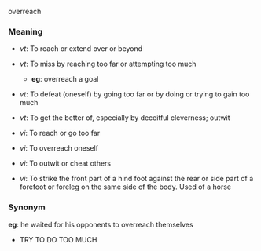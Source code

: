 overreach
### Meaning
+ _vt_: To reach or extend over or beyond
+ _vt_: To miss by reaching too far or attempting too much
    + __eg__: overreach a goal
+ _vt_: To defeat (oneself) by going too far or by doing or trying to gain too much
+ _vt_: To get the better of, especially by deceitful cleverness; outwit

+ _vi_: To reach or go too far
+ _vi_: To overreach oneself
+ _vi_: To outwit or cheat others
+ _vi_: To strike the front part of a hind foot against the rear or side part of a forefoot or foreleg on the same side of the body. Used of a horse

### Synonym

__eg__: he waited for his opponents to overreach themselves

+ TRY TO DO TOO MUCH


